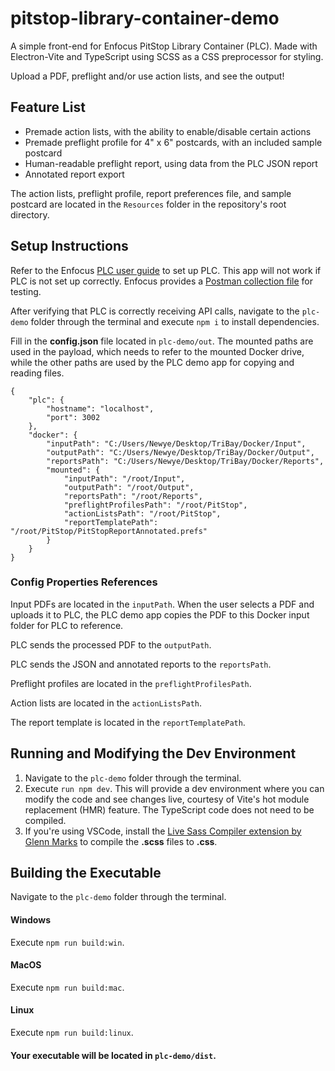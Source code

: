 # pitstop-library-container-demo
A simple front-end for Enfocus PitStop Library Container (PLC). Made with Electron-Vite and TypeScript using SCSS as a CSS preprocessor for styling.

Upload a PDF, preflight and/or use action lists, and see the output!

## Feature List
* Premade action lists, with the ability to enable/disable certain actions
* Premade preflight profile for 4" x 6" postcards, with an included sample postcard
* Human-readable preflight report, using data from the PLC JSON report
* Annotated report export

The action lists, preflight profile, report preferences file, and sample postcard are located in the `Resources` folder in the repository's root directory.

## Setup Instructions
Refer to the Enfocus [PLC user guide](https://www.enfocus.com/en/support/manuals/pitstop-library-container-manuals) to set up PLC. This app will not work if PLC is not set up correctly. Enfocus provides a [Postman collection file](https://go.enfocus.com/PLC-postman-collection) for testing.

After verifying that PLC is correctly receiving API calls, navigate to the `plc-demo` folder through the terminal and execute `npm i` to install dependencies.

Fill in the **config.json** file located in `plc-demo/out`. The mounted paths are used in the payload, which needs to refer to the mounted Docker drive, while the other paths are used by the PLC demo app for copying and reading files.
```
{
    "plc": {
        "hostname": "localhost",
        "port": 3002
    },
    "docker": {
        "inputPath": "C:/Users/Newye/Desktop/TriBay/Docker/Input",
        "outputPath": "C:/Users/Newye/Desktop/TriBay/Docker/Output",
        "reportsPath": "C:/Users/Newye/Desktop/TriBay/Docker/Reports",
        "mounted": {
            "inputPath": "/root/Input",
            "outputPath": "/root/Output",
            "reportsPath": "/root/Reports",
            "preflightProfilesPath": "/root/PitStop",
            "actionListsPath": "/root/PitStop",
            "reportTemplatePath": "/root/PitStop/PitStopReportAnnotated.prefs"
        }
    }
}
```
### Config Properties References
Input PDFs are located in the `inputPath`.  When the user selects a PDF and uploads it to PLC, the PLC demo app copies the PDF to this Docker input folder for PLC to reference.

PLC sends the processed PDF to the `outputPath`.

PLC sends the JSON and annotated reports to the `reportsPath`.

Preflight profiles are located in the `preflightProfilesPath`.

Action lists are located in the `actionListsPath`.

The report template is located in the `reportTemplatePath`.

## Running and Modifying the Dev Environment
1. Navigate to the `plc-demo` folder through the terminal.
2. Execute `run npm dev`. This will provide a dev environment where you can modify the code and see changes live, courtesy of Vite's hot module replacement (HMR) feature. The TypeScript code does not need to be compiled.
3. If you're using VSCode, install the [Live Sass Compiler extension by Glenn Marks](https://marketplace.visualstudio.com/items?itemName=ritwickdey.live-sass) to compile the **.scss** files to **.css**.

## Building the Executable
Navigate to the `plc-demo` folder through the terminal.
#### **Windows**
Execute `npm run build:win`.
#### **MacOS**
Execute `npm run build:mac`.
#### **Linux**
Execute `npm run build:linux`.

#### Your executable will be located in `plc-demo/dist`.
